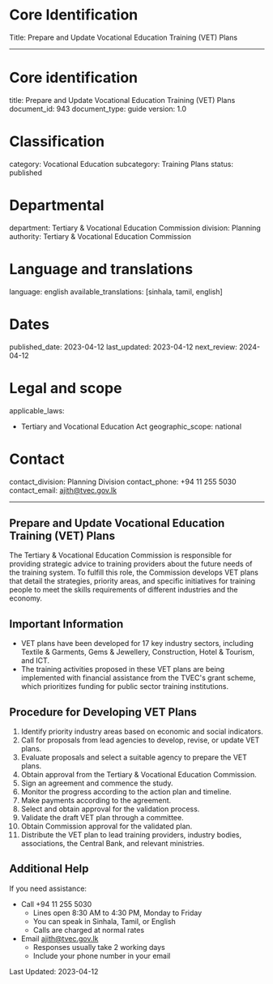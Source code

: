 # Core Identification
Title: Prepare and Update Vocational Education Training (VET) Plans

---
# Core identification
title: Prepare and Update Vocational Education Training (VET) Plans
document_id: 943
document_type: guide
version: 1.0

# Classification
category: Vocational Education
subcategory: Training Plans
status: published

# Departmental
department: Tertiary & Vocational Education Commission
division: Planning
authority: Tertiary & Vocational Education Commission

# Language and translations
language: english
available_translations: [sinhala, tamil, english]

# Dates
published_date: 2023-04-12
last_updated: 2023-04-12
next_review: 2024-04-12

# Legal and scope
applicable_laws:
 - Tertiary and Vocational Education Act
geographic_scope: national

# Contact
contact_division: Planning Division
contact_phone: +94 11 255 5030
contact_email: ajith@tvec.gov.lk

---

## Prepare and Update Vocational Education Training (VET) Plans

The Tertiary & Vocational Education Commission is responsible for providing strategic advice to training providers about the future needs of the training system. To fulfill this role, the Commission develops VET plans that detail the strategies, priority areas, and specific initiatives for training people to meet the skills requirements of different industries and the economy.

## Important Information

- VET plans have been developed for 17 key industry sectors, including Textile & Garments, Gems & Jewellery, Construction, Hotel & Tourism, and ICT.
- The training activities proposed in these VET plans are being implemented with financial assistance from the TVEC's grant scheme, which prioritizes funding for public sector training institutions.

## Procedure for Developing VET Plans

1. Identify priority industry areas based on economic and social indicators.
2. Call for proposals from lead agencies to develop, revise, or update VET plans.
3. Evaluate proposals and select a suitable agency to prepare the VET plans.
4. Obtain approval from the Tertiary & Vocational Education Commission.
5. Sign an agreement and commence the study.
6. Monitor the progress according to the action plan and timeline.
7. Make payments according to the agreement.
8. Select and obtain approval for the validation process.
9. Validate the draft VET plan through a committee.
10. Obtain Commission approval for the validated plan.
11. Distribute the VET plan to lead training providers, industry bodies, associations, the Central Bank, and relevant ministries.

## Additional Help

If you need assistance:
- Call +94 11 255 5030
    - Lines open 8:30 AM to 4:30 PM, Monday to Friday
    - You can speak in Sinhala, Tamil, or English
    - Calls are charged at normal rates
- Email ajith@tvec.gov.lk
    - Responses usually take 2 working days
    - Include your phone number in your email

Last Updated: 2023-04-12